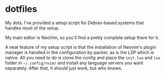 # dotfiles
My dots. I've provided a setup script for Debian-based systems that handles most of the setup.

My main editor is NeoVim, so you'll find a pretty complete setup there for it.

A neat feature of my setup script is that the installation of Neovim's plugin manager is handled in the configuration by packer, as is the LSP which is native. All you need to do is clone the config and place the `init.lua` and `lua` folder in `~/.config/nvim/` and install any language servers you want separately. After that, it _should_ just work, but who knows. 
